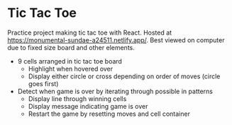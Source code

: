 # Tic Tac Toe
Practice project making tic tac toe with React. Hosted at https://monumental-sundae-a24511.netlify.app/. Best viewed on computer due to fixed size board and other elements.

- 9 cells arranged in tic tac toe board
    - Highlight when hovered over
    - Display either circle or cross depending on order of moves (circle goes first)
- Detect when game is over by iterating through possible in patterns
    - Display line through winning cells
    - Display message indicating game is over
    - Restart the game by resetting moves and cell container